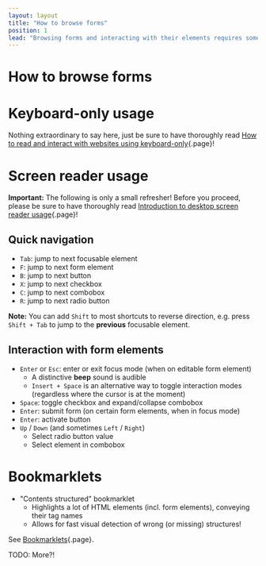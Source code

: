```yaml
---
layout: layout
title: "How to browse forms"
position: 1
lead: "Browsing forms and interacting with their elements requires some special knowledge in both screen readers and keyboard-only usage."
---
```


# How to browse forms

# Keyboard-only usage

Nothing extraordinary to say here, just be sure to have thoroughly read [How to read and interact with websites using keyboard-only](/knowledge/keyboard-only/browsing-websites){.page}!

# Screen reader usage

**Important:** The following is only a small refresher! Before you proceed, please be sure to have thoroughly read [Introduction to desktop screen reader usage](/knowledge/desktop-screen-readers){.page}!

## Quick navigation

- `Tab`: jump to next focusable element
- `F`: jump to next form element
- `B`: jump to next button
- `X`: jump to next checkbox
- `C`: jump to next combobox
- `R`: jump to next radio button

**Note:** You can add `Shift` to most shortcuts to reverse direction, e.g. press `Shift + Tab` to jump to the **previous** focusable element.

## Interaction with form elements

- `Enter` or `Esc`: enter or exit focus mode (when on editable form element)
    - A distinctive **beep** sound is audible
    - `Insert + Space` is an alternative way to toggle interaction modes (regardless where the cursor is at the moment)
- `Space`: toggle checkbox and expand/collapse combobox
- `Enter`: submit form (on certain form elements, when in focus mode)
- `Enter`: activate button
- `Up` / `Down` (and sometimes `Left` / `Right`)
    - Select radio button value
    - Select element in combobox

# Bookmarklets

- "Contents structured" bookmarklet
    - Highlights a lot of HTML elements (incl. form elements), conveying their tag names
    - Allows for fast visual detection of wrong (or missing) structures!

See [Bookmarklets](/setup/browsers/bookmarklets){.page}.

TODO: More?!